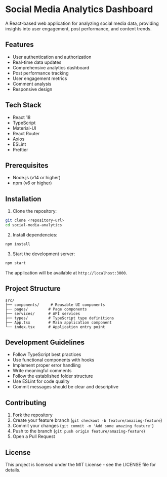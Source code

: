 # Social Media Analytics Dashboard

A React-based web application for analyzing social media data, providing insights into user engagement, post performance, and content trends.

## Features

- User authentication and authorization
- Real-time data updates
- Comprehensive analytics dashboard
- Post performance tracking
- User engagement metrics
- Comment analysis
- Responsive design

## Tech Stack

- React 18
- TypeScript
- Material-UI
- React Router
- Axios
- ESLint
- Prettier

## Prerequisites

- Node.js (v14 or higher)
- npm (v6 or higher)

## Installation

1. Clone the repository:
```bash
git clone <repository-url>
cd social-media-analytics
```

2. Install dependencies:
```bash
npm install
```

3. Start the development server:
```bash
npm start
```

The application will be available at `http://localhost:3000`.

## Project Structure

```
src/
├── components/     # Reusable UI components
├── pages/         # Page components
├── services/      # API services
├── types/         # TypeScript type definitions
├── App.tsx        # Main application component
└── index.tsx      # Application entry point
```

## Development Guidelines

- Follow TypeScript best practices
- Use functional components with hooks
- Implement proper error handling
- Write meaningful comments
- Follow the established folder structure
- Use ESLint for code quality
- Commit messages should be clear and descriptive

## Contributing

1. Fork the repository
2. Create your feature branch (`git checkout -b feature/amazing-feature`)
3. Commit your changes (`git commit -m 'Add some amazing feature'`)
4. Push to the branch (`git push origin feature/amazing-feature`)
5. Open a Pull Request

## License

This project is licensed under the MIT License - see the LICENSE file for details. 